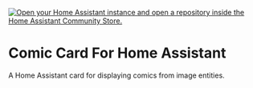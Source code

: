 [![Open your Home Assistant instance and open a repository inside the Home Assistant Community Store.](https://my.home-assistant.io/badges/hacs_repository.svg)](https://my.home-assistant.io/redirect/hacs_repository/?owner=Aasikki&repository=comic-card&category=plugin)
# Comic Card For Home Assistant

A Home Assistant card for displaying comics from image entities.
